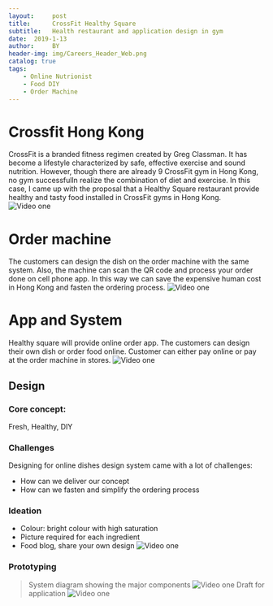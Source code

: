 ```yaml
---
layout:     post
title:      CrossFit Healthy Square
subtitle:   Health restaurant and application design in gym
date:  2019-1-13
author:     BY
header-img: img/Careers_Header_Web.png
catalog: true
tags:
    - Online Nutrionist
    - Food DIY
    - Order Machine
---
```

# Crossfit Hong Kong
CrossFit is a branded fitness regimen created by Greg Classman. It has become a lifestyle characterized by safe, effective exercise and sound nutrition. However, though there are already 9 CrossFit gym in Hong Kong, no gym successfulln realize the combination of diet and exercise.
In this case, I came up with the proposal that a Healthy Square restaurant provide healthy and tasty food installed in CrossFit gyms in Hong Kong. 
![Video one](http://wxintian.github.io/img/gif.gif)

# Order machine 
The customers can design the dish on the order machine with the same system. Also, the machine can scan the QR code and process your order done on cell phone app. In this way we can save the expensive human cost in Hong Kong and fasten the ordering process.
![Video one](http://wxintian.github.io/img/gif3.gif)

# App and System
Healthy square will provide online order app. The customers can design their own dish or order food online. Customer can either pay online or pay at the order machine in stores.
![Video one](http://wxintian.github.io/img/gif2.gif)

## Design
### Core concept:
Fresh, Healthy, DIY

### Challenges
Designing for online dishes design system came with a lot of challenges:
- How can we deliver our concept
- How can we fasten and simplify the ordering process

### Ideation
- Colour: bright colour with high saturation
- Picture required for each ingredient
- Food blog, share your own design
![Video one](http://wxintian.github.io/img/gif4.gif)

### Prototyping
> System diagram showing the major components 
![Video one](http://wxintian.github.io/img/导图.png)
> Draft for application 
![Video one](http://wxintian.github.io/img/微信图片_20190113061555.jpg)
